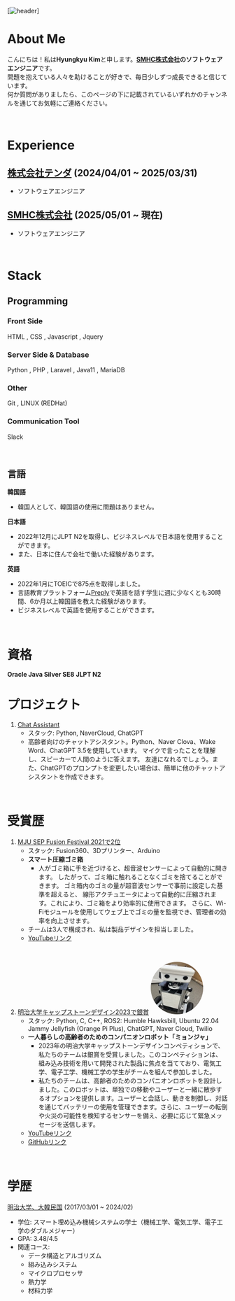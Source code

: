 [![header](https://capsule-render.vercel.app/api?type=waving&color=auto&height=200&text=初めまして！)]

# About Me

こんにちは！私は**Hyungkyu Kim**と申します。**[SMHC株式会社](https://smhc.co.jp/)**の**ソフトウェアエンジニア**です。  
問題を抱えている人々を助けることが好きで、毎日少しずつ成長できると信じています。  
何か質問がありましたら、このページの下に記載されているいずれかのチャンネルを通じてお気軽にご連絡ください。

<br>

# Experience

## [株式会社テンダ](https://www.tenda.co.jp/) (2024/04/01 ~ 2025/03/31)
- ソフトウェアエンジニア

## [SMHC株式会社](https://smhc.co.jp/) (2025/05/01 ~ 現在)
- ソフトウェアエンジニア

<br>

# Stack
## Programming
### Front Side
HTML , CSS , Javascript , Jquery

### Server Side & Database
Python , PHP , Laravel , Java11 , MariaDB

### Other 
Git , LINUX (REDHat)

### Communication Tool
Slack

<br>

## 言語

**韓国語**
- 韓国人として、韓国語の使用に問題はありません。

**日本語**
- 2022年12月にJLPT N2を取得し、ビジネスレベルで日本語を使用することができます。
- また、日本に住んで会社で働いた経験があります。

**英語**
- 2022年1月にTOEICで875点を取得しました。
- 言語教育プラットフォーム[Preply](https://preply.com/)で英語を話す学生に週に少なくとも30時間、6か月以上韓国語を教えた経験があります。
- ビジネスレベルで英語を使用することができます。

<br>

# 資格

<b>Oracle Java Silver SE8</b>
<b>JLPT N2</b>

# プロジェクト

1. [Chat Assistant](https://github.com/HyungkyuKimDev/Chat_Assistant)
    - スタック: Python, NaverCloud, ChatGPT
    - 高齢者向けのチャットアシスタント。Python、Naver Clova、Wake Word、ChatGPT 3.5を使用しています。
    マイクで言ったことを理解し、スピーカーで人間のように答えます。
    友達になれるでしょう。また、ChatGPTのプロンプトを変更したい場合は、簡単に他のチャットアシスタントを作成できます。

<br>

# 受賞歴

1. [MJU SEP Fusion Festival 2021で2位](https://www.mju.ac.kr/eciems/index.do)
    - スタック: Fusion360、3Dプリンター、Arduino
    - **スマート圧縮ゴミ箱**
        - 人がゴミ箱に手を近づけると、超音波センサーによって自動的に開きます。
        したがって、ゴミ箱に触れることなくゴミを捨てることができます。
        ゴミ箱内のゴミの量が超音波センサーで事前に設定した基準を超えると、
        線形アクチュエータによって自動的に圧縮されます。これにより、ゴミ箱をより効率的に使用できます。
        さらに、Wi-Fiモジュールを使用してウェブ上でゴミの量を監視でき、管理者の効率を向上させます。
    - チームは3人で構成され、私は製品デザインを担当しました。
    - [YouTubeリンク](https://www.youtube.com/watch?v=JbwHst7UF98&ab_channel=%EA%B9%80%ED%98%95%EA%B7%9C)

<br>

2. [明治大学キャップストーンデザイン2023で銀賞](https://www.mju.ac.kr/eciems/index.do)
    <a href="https://github.com/MJU-Capstone-PetRobot/mjbot_2023"><img src="./img/robot_mj.jpg" width="120px" height="120px" style="border-radius:70%"></a>
    - スタック: Python, C, C++, ROS2: Humble Hawksbill, Ubuntu 22.04 Jammy Jellyfish (Orange Pi Plus), ChatGPT, Naver Cloud, Twilio
    - **一人暮らしの高齢者のためのコンパニオンロボット「ミョンジャ」**
        - 2023年の明治大学キャップストーンデザインコンペティションで、私たちのチームは銀賞を受賞しました。このコンペティションは、組み込み技術を用いて開発された製品に焦点を当てており、電気工学、電子工学、機械工学の学生がチームを組んで参加しました。
        - 私たちのチームは、高齢者のためのコンパニオンロボットを設計しました。このロボットは、単独での移動やユーザーと一緒に散歩するオプションを提供します。ユーザーと会話し、動きを制御し、対話を通じてバッテリーの使用を管理できます。さらに、ユーザーの転倒や火災の可能性を検知するセンサーを備え、必要に応じて緊急メッセージを送信します。
    - [YouTubeリンク](https://youtu.be/FfN0cjAcmhg)
    - [GitHubリンク](https://github.com/MJU-Capstone-PetRobot/mjbot_2023)

<br>

# 学歴

[明治大学、大韓民国](https://www.mju.ac.kr/mjukr/index.do) (2017/03/01 ~ 2024/02)
- 学位: スマート埋め込み機械システムの学士（機械工学、電気工学、電子工学のダブルメジャー）
- GPA: 3.48/4.5
- 関連コース:
    - データ構造とアルゴリズム
    - 組み込みシステム
    - マイクロプロセッサ
    - 熱力学
    - 材料力学

<br>
